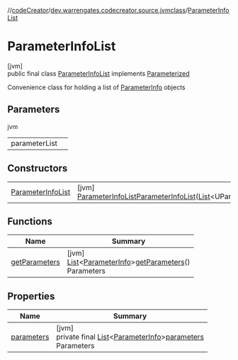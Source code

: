 //[codeCreator](../../../index.md)/[dev.warrengates.codecreator.source.jvmclass](../index.md)/[ParameterInfoList](index.md)

# ParameterInfoList

[jvm]\
public final class [ParameterInfoList](index.md) implements [Parameterized](../-parameterized/index.md)

Convenience class for holding a list of [ParameterInfo](../-parameter-info/index.md) objects

## Parameters

jvm

| | |
|---|---|
| parameterList |  |

## Constructors

| | |
|---|---|
| [ParameterInfoList](-parameter-info-list.md) | [jvm]<br>[ParameterInfoList](index.md)[ParameterInfoList](-parameter-info-list.md)([List](https://docs.oracle.com/javase/8/docs/api/java/util/List.html)&lt;UParameter&gt;parameterList) |

## Functions

| Name | Summary |
|---|---|
| [getParameters](get-parameters.md) | [jvm]<br>[List](https://docs.oracle.com/javase/8/docs/api/java/util/List.html)&lt;[ParameterInfo](../-parameter-info/index.md)&gt;[getParameters](get-parameters.md)()<br>Parameters |

## Properties

| Name | Summary |
|---|---|
| [parameters](index.md#1647576083%2FProperties%2F-1216412040) | [jvm]<br>private final [List](https://docs.oracle.com/javase/8/docs/api/java/util/List.html)&lt;[ParameterInfo](../-parameter-info/index.md)&gt;[parameters](index.md#1647576083%2FProperties%2F-1216412040)<br>Parameters |
